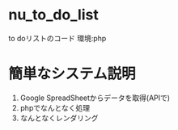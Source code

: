 # nu_to_do_list

to doリストのコード
環境:php

# 簡単なシステム説明

1. Google SpreadSheetからデータを取得(APIで)
2. phpでなんとなく処理
3. なんとなくレンダリング
